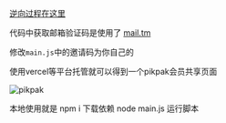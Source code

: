 
[逆向过程在这里](https://blog.zhx47.top/posts/25.html)

代码中获取邮箱验证码是使用了 [mail.tm](https://mail.tm/en/)

修改`main.js`中的邀请码为你自己的

使用vercel等平台托管就可以得到一个pikpak会员共享页面

![pikpak](https://github.com/Bear-biscuit/pikpak_scripts/blob/main/vip.png)

本地使用就是 npm i 下载依赖
node main.js 运行脚本
